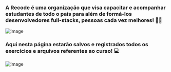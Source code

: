 <h3> A Recode é uma organização que visa capacitar e acompanhar estudantes de todo o país para além de formá-los desenvolvedores full-stacks, pessoas cada vez melhores! 🤟🏻 </h3>


![image](https://github.com/FelipEspessoto/recodePro/assets/98137286/e5ce3795-21e9-4417-a29d-af53ff7941cd)


<h3>Aqui nesta página estarão salvos e registrados todos os exercícios e arquivos referentes ao curso! 💻</h3>


![image](https://github.com/FelipEspessoto/recodePro/assets/98137286/1f00ce33-e32f-45a3-8148-a551ad1d865d)

